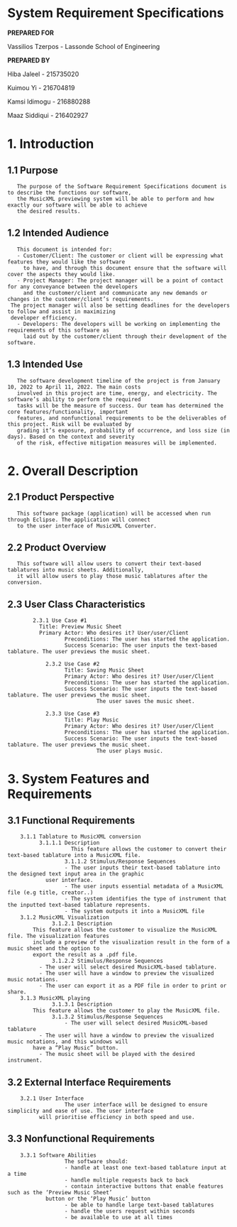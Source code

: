 # System Requirement Specifications


**PREPARED FOR**

Vassilios Tzerpos - Lassonde School of Engineering



**PREPARED BY**

Hiba Jaleel - 215735020

Kuimou Yi - 216704819

Kamsi Idimogu - 216880288

Maaz Siddiqui - 216402927



#   1. Introduction
##  1.1 Purpose
       The purpose of the Software Requirement Specifications document is to describe the functions our software, 
       the MusicXML previewing system will be able to perform and how exactly our software will be able to achieve 
       the desired results. 
##  1.2 Intended Audience
       This document is intended for:
       - Customer/Client: The customer or client will be expressing what features they would like the software 
         to have, and through this document ensure that the software will cover the aspects they would like. 
       - Project Manager: The project manager will be a point of contact for any conveyance between the developers 
         and the customer/client and communicate any new demands or changes in the customer/client’s requirements. 
	 The project manager will also be setting deadlines for the developers to follow and assist in maximizing 
	 developer efficiency. 
       - Developers: The developers will be working on implementing the requirements of this software as 
         laid out by the customer/client through their development of the software.
 
##  1.3 Intended Use
       The software development timeline of the project is from January 10, 2022 to April 11, 2022. The main costs 
       involved in this project are time, energy, and electricity. The software’s ability to perform the required 
       tasks will be the measure of success. Our team has determined the core features/functionality, important 
       features, and nonfunctional requirements to be the deliverables of this project. Risk will be evaluated by 
       grading it’s exposure, probability of occurrence, and loss size (in days). Based on the context and severity 
       of the risk, effective mitigation measures will be implemented. 

#   2.  Overall Description
##  2.1 Product Perspective 
       This software package (application) will be accessed when run through Eclipse. The application will connect
       to the user interface of MusicXML Converter.  
##  2.2 Product Overview 
       This software will allow users to convert their text-based tablatures into music sheets. Additionally, 
       it will allow users to play those music tablatures after the conversion.
##  2.3 User Class Characteristics 
	        2.3.1 Use Case #1
		      Title: Preview Music Sheet
		      Primary Actor: Who desires it? User/user/Client
                      Preconditions: The user has started the application.
                      Success Scenario: The user inputs the text-based tablature. The user previews the music sheet.

                2.3.2 Use Case #2
                      Title: Saving Music Sheet
                      Primary Actor: Who desires it? User/user/Client
                      Preconditions: The user has started the application.
                      Success Scenario: The user inputs the text-based tablature. The user previews the music sheet. 
		                        The user saves the music sheet. 

                2.3.3 Use Case #3
                      Title: Play Music
                      Primary Actor: Who desires it? User/user/Client
                      Preconditions: The user has started the application.
                      Success Scenario: The user inputs the text-based tablature. The user previews the music sheet. 
		                        The user plays music. 
#   3. System Features and Requirements
##  3.1 Functional Requirements
	 	3.1.1 Tablature to MusicXML conversion 
	 	      3.1.1.1 Description
                        This feature allows the customer to convert their text-based tablature into a MusicXML file.
                      3.1.1.2 Stimulus/Response Sequences
                      - The user inputs their text-based tablature into the designed text input area in the graphic 
		        user interface.
                      - The user inputs essential metadata of a MusicXML file (e.g title, creator..)
                      - The system identifies the type of instrument that the inputted text-based tablature represents.
                      - The system outputs it into a MusicXML file
	 	3.1.2 MusicXML Visualization 
   	              3.1.2.1 Description
			This feature allows the customer to visualize the MusicXML file. The visualization features 
			include a preview of the visualization result in the form of a music sheet and the option to 
			export the result as a .pdf file.  	
	              3.1.2.2 Stimulus/Response Sequences
		      - The user will select desired MusicXML-based tablature.
		      -	The user will have a window to preview the visualized music notations.
		      -	The user can export it as a PDF file in order to print or share.
	 	3.1.3 MusicXML playing
	              3.1.3.1 Description
			This feature allows the customer to play the MusicXML file.
          	      3.1.3.2 Stimulus/Response Sequences
                      - The user will select desired MusicXML-based tablature
		      - The user will have a window to preview the visualized music notations, and this windows will 
			have a “Play Music” button.
		      - The music sheet will be played with the desired instrument.

##  3.2 External Interface Requirements				
		3.2.1 User Interface
                      The user interface will be designed to ensure simplicity and ease of use. The user interface 
		      will prioritise efficiency in both speed and use. 
		
##  3.3 Nonfunctional Requirements 
		3.3.1 Software Abilities
                      The software should:
                      - handle at least one text-based tablature input at a time 
                      - handle multiple requests back to back 
                      - contain interactive buttons that enable features such as the ‘Preview Music Sheet’ 
		        button or the ‘Play Music’ button 
                      - be able to handle large text-based tablatures 
                      - handle the users request within seconds 
                      - be available to use at all times 



